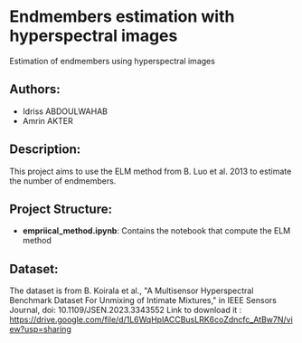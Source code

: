 # Endmembers estimation with hyperspectral images
Estimation of endmembers using hyperspectral images

## Authors:
- Idriss ABDOULWAHAB  
- Amrin AKTER 

## Description:
This project aims to use the ELM method from B. Luo et al. 2013 to estimate the number of endmembers.

## Project Structure:
- **empriical_method.ipynb**: Contains the notebook that compute the ELM method


## Dataset:
The dataset is from B. Koirala et al., "A Multisensor Hyperspectral Benchmark Dataset For Unmixing of Intimate Mixtures," in IEEE Sensors Journal, doi: 10.1109/JSEN.2023.3343552
Link to download it : https://drive.google.com/file/d/1L6WqHplACCBusLRK6coZdncfc_AtBw7N/view?usp=sharing